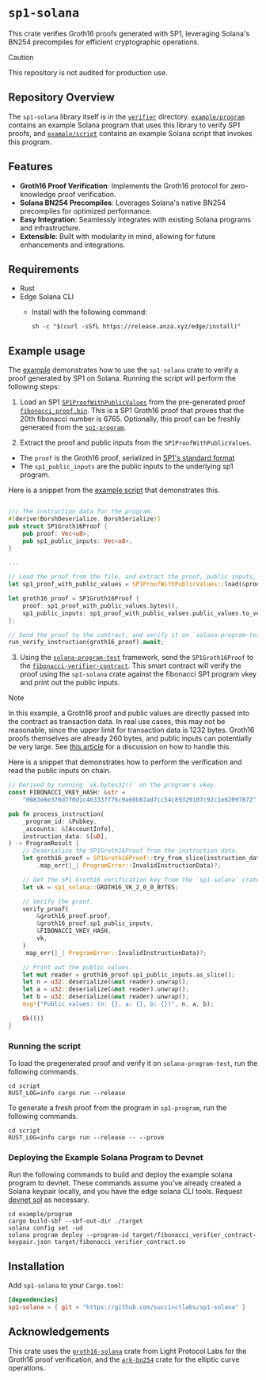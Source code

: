 # `sp1-solana`

This crate verifies Groth16 proofs generated with SP1, leveraging Solana's BN254 precompiles for efficient cryptographic operations.

> [!CAUTION]
>
> This repository is not audited for production use.

## Repository Overview

The `sp1-solana` library itself is in the [`verifier`](verifier) directory. [`example/program`](example/program) contains an example Solana program that uses this library to verify SP1 proofs, and [`example/script`](example/script) contains an example Solana script that invokes this program.

## Features

- **Groth16 Proof Verification**: Implements the Groth16 protocol for zero-knowledge proof verification.
- **Solana BN254 Precompiles**: Leverages Solana's native BN254 precompiles for optimized performance.
- **Easy Integration**: Seamlessly integrates with existing Solana programs and infrastructure.
- **Extensible**: Built with modularity in mind, allowing for future enhancements and integrations.

## Requirements

- Rust
- Edge Solana CLI
  - Install with the following command:

    ```shell
    sh -c "$(curl -sSfL https://release.anza.xyz/edge/install)"
    ```

## Example usage

The [example](./example) demonstrates how to use the `sp1-solana` crate to verify a proof generated by SP1 on Solana.
Running the script will perform the following steps:

1. Load an SP1 [`SP1ProofWithPublicValues`](https://docs.rs/sp1-sdk/2.0.0/sp1_sdk/proof/struct.SP1ProofWithPublicValues.html)
from the pre-generated proof [`fibonacci_proof.bin`](../proofs/fibonacci_proof.bin). This is a SP1 Groth16 proof that
proves that the 20th fibonacci number is 6765. Optionally, this proof can be freshly generated from
the [`sp1-program`](../sp1-program).

2. Extract the proof and public inputs from the `SP1ProofWithPublicValues`.

- The `proof` is the Groth16 proof, serialized in [SP1's standard format](https://docs.rs/sp1-sdk/2.0.0/sp1_sdk/proof/struct.SP1ProofWithPublicValues.html#method.bytes)
- The `sp1_public_inputs` are the public inputs to the underlying sp1 program.

Here is a snippet from the [example script](./example/script/src/main.rs) that demonstrates this.

```rust

/// The instruction data for the program.
#[derive(BorshDeserialize, BorshSerialize)]
pub struct SP1Groth16Proof {
    pub proof: Vec<u8>,
    pub sp1_public_inputs: Vec<u8>,
}

...

// Load the proof from the file, and extract the proof, public inputs, and program vkey hash.
let sp1_proof_with_public_values = SP1ProofWithPublicValues::load(&proof_file).unwrap();

let groth16_proof = SP1Groth16Proof {
    proof: sp1_proof_with_public_values.bytes(),
    sp1_public_inputs: sp1_proof_with_public_values.public_values.to_vec(),
};

// Send the proof to the contract, and verify it on `solana-program-test`.
run_verify_instruction(groth16_proof).await;
```

3. Using the [`solana-program-test`](https://docs.rs/solana-program-test/latest/solana_program_test/) framework, send the `SP1Groth16Proof` to the
[`fibonacci-verifier-contract`](./example/program). This smart contract will verify the proof using the `sp1-solana`
crate against the fibonacci SP1 program vkey and print out the public inputs.

> [!NOTE]
> In this example, a Groth16 proof and public values are directly passed into the contract as transaction data.
> In real use cases, this may not be reasonable, since the upper limit for transaction data is 1232 bytes.
> Groth16 proofs themselves are already 260 bytes, and public inputs can potentially be very large.
> See [this article](https://solana.com/developers/courses/program-optimization/lookup-tables) for a discussion
> on how to handle this.

Here is a snippet that demonstrates how to perform the verification and read the public inputs on chain.

```rust
// Derived by running `vk.bytes32()` on the program's vkey.
const FIBONACCI_VKEY_HASH: &str =
    "0083e8e370d7f0d1c463337f76c9a60b62ad7cc54c89329107c92c1e62097872";

pub fn process_instruction(
    _program_id: &Pubkey,
    _accounts: &[AccountInfo],
    instruction_data: &[u8],
) -> ProgramResult {
    // Deserialize the SP1Groth16Proof from the instruction data.
    let groth16_proof = SP1Groth16Proof::try_from_slice(instruction_data)
        .map_err(|_| ProgramError::InvalidInstructionData)?;

    // Get the SP1 Groth16 verification key from the `sp1-solana` crate.
    let vk = sp1_solana::GROTH16_VK_2_0_0_BYTES;

    // Verify the proof.
    verify_proof(
        &groth16_proof.proof,
        &groth16_proof.sp1_public_inputs,
        &FIBONACCI_VKEY_HASH,
        vk,
    )
    .map_err(|_| ProgramError::InvalidInstructionData)?;

    // Print out the public values.
    let mut reader = groth16_proof.sp1_public_inputs.as_slice();
    let n = u32::deserialize(&mut reader).unwrap();
    let a = u32::deserialize(&mut reader).unwrap();
    let b = u32::deserialize(&mut reader).unwrap();
    msg!("Public values: (n: {}, a: {}, b: {})", n, a, b);

    Ok(())
}
```

### Running the script

To load the pregenerated proof and verify it on `solana-program-test`, run the following commands.

```shell
cd script
RUST_LOG=info cargo run --release
```

To generate a fresh proof from the program in `sp1-program`, run the following commands.

```shell
cd script
RUST_LOG=info cargo run --release -- --prove
```

### Deploying the Example Solana Program to Devnet

Run the following commands to build and deploy the example solana program to devnet. These commands
assume you've already created a Solana keypair locally, and you have the edge solana CLI tools.
Request [devnet sol](https://faucet.solana.com/) as necessary.

```shell
cd example/program
cargo build-sbf --sbf-out-dir ./target
solana config set -ud
solana program deploy --program-id target/fibonacci_verifier_contract-keypair.json target/fibonacci_verifier_contract.so
```

## Installation

Add `sp1-solana` to your `Cargo.toml`:

```toml
[dependencies]
sp1-solana = { git = "https://github.com/succinctlabs/sp1-solana" }
```

## Acknowledgements

This crate uses the [`groth16-solana`](https://github.com/Lightprotocol/groth16-solana/) crate from Light Protocol Labs for the Groth16 proof verification, and the [`ark-bn254`](https://github.com/arkworks-rs/algebra) crate for the elliptic curve operations.
